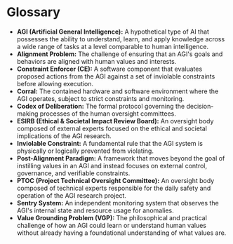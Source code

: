 # Glossary

*   **AGI (Artificial General Intelligence):** A hypothetical type of AI that possesses the ability to understand, learn, and apply knowledge across a wide range of tasks at a level comparable to human intelligence.
*   **Alignment Problem:** The challenge of ensuring that an AGI's goals and behaviors are aligned with human values and interests.
*   **Constraint Enforcer (CE):** A software component that evaluates proposed actions from the AGI against a set of inviolable constraints before allowing execution.
*   **Corral:** The contained hardware and software environment where the AGI operates, subject to strict constraints and monitoring.
*   **Codex of Deliberation:** The formal protocol governing the decision-making processes of the human oversight committees.
*   **ESIRB (Ethical & Societal Impact Review Board):** An oversight body composed of external experts focused on the ethical and societal implications of the AGI research.
*   **Inviolable Constraint:** A fundamental rule that the AGI system is physically or logically prevented from violating.
*   **Post-Alignment Paradigm:** A framework that moves beyond the goal of instilling values in an AGI and instead focuses on external control, governance, and verifiable constraints.
*   **PTOC (Project Technical Oversight Committee):** An oversight body composed of technical experts responsible for the daily safety and operation of the AGI research project.
*   **Sentry System:** An independent monitoring system that observes the AGI's internal state and resource usage for anomalies.
*   **Value Grounding Problem (VGP):** The philosophical and practical challenge of how an AGI could learn or understand human values without already having a foundational understanding of what values are.

